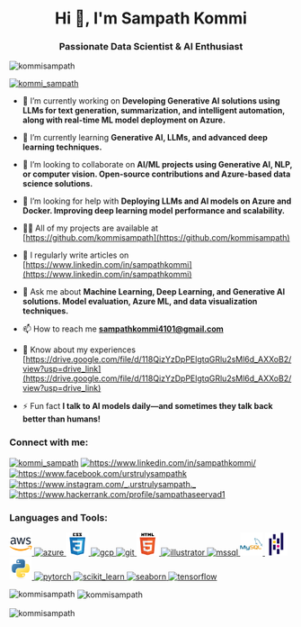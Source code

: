 <h1 align="center">Hi 👋, I'm Sampath Kommi</h1>
<h3 align="center">Passionate Data Scientist & AI Enthusiast</h3>

<p align="left"> <img src="https://komarev.com/ghpvc/?username=kommisampath&label=Profile%20views&color=0e75b6&style=flat" alt="kommisampath" /> </p>

<p align="left"> <a href="https://twitter.com/kommi_sampath" target="blank"><img src="https://img.shields.io/twitter/follow/kommi_sampath?logo=twitter&style=for-the-badge" alt="kommi_sampath" /></a> </p>

- 🔭 I’m currently working on **Developing Generative AI solutions using LLMs for text generation, summarization, and intelligent automation, along with real-time ML model deployment on Azure.**

- 🌱 I’m currently learning **Generative AI, LLMs, and advanced deep learning techniques.**

- 👯 I’m looking to collaborate on **AI/ML projects using Generative AI, NLP, or computer vision. Open-source contributions and Azure-based data science solutions.**

- 🤝 I’m looking for help with **Deploying LLMs and AI models on Azure and Docker. Improving deep learning model performance and scalability.**

- 👨‍💻 All of my projects are available at [https://github.com/kommisampath](https://github.com/kommisampath)

- 📝 I regularly write articles on [https://www.linkedin.com/in/sampathkommi](https://www.linkedin.com/in/sampathkommi)

- 💬 Ask me about **Machine Learning, Deep Learning, and Generative AI solutions. Model evaluation, Azure ML, and data visualization techniques.**

- 📫 How to reach me **sampathkommi4101@gmail.com**

- 📄 Know about my experiences [https://drive.google.com/file/d/118QizYzDpPElgtqGRlu2sMl6d_AXXoB2/view?usp=drive_link](https://drive.google.com/file/d/118QizYzDpPElgtqGRlu2sMl6d_AXXoB2/view?usp=drive_link)

- ⚡ Fun fact **I talk to AI models daily—and sometimes they talk back better than humans!**

<h3 align="left">Connect with me:</h3>
<p align="left">
<a href="https://twitter.com/kommi_sampath" target="blank"><img align="center" src="https://raw.githubusercontent.com/rahuldkjain/github-profile-readme-generator/master/src/images/icons/Social/twitter.svg" alt="kommi_sampath" height="30" width="40" /></a>
<a href="https://www.linkedin.com/in/sampathkommi/" target="blank"><img align="center" src="https://raw.githubusercontent.com/rahuldkjain/github-profile-readme-generator/master/src/images/icons/Social/linked-in-alt.svg" alt="https://www.linkedin.com/in/sampathkommi/" height="30" width="40" /></a>
<a href="https://fb.com/https://www.facebook.com/urstrulysampathk" target="blank"><img align="center" src="https://raw.githubusercontent.com/rahuldkjain/github-profile-readme-generator/master/src/images/icons/Social/facebook.svg" alt="https://www.facebook.com/urstrulysampathk" height="30" width="40" /></a>
<a href="https://instagram.com/https://www.instagram.com/_.urstrulysampath._" target="blank"><img align="center" src="https://raw.githubusercontent.com/rahuldkjain/github-profile-readme-generator/master/src/images/icons/Social/instagram.svg" alt="https://www.instagram.com/_.urstrulysampath._" height="30" width="40" /></a>
<a href="https://www.hackerrank.com/https://www.hackerrank.com/profile/sampathaseervad1" target="blank"><img align="center" src="https://raw.githubusercontent.com/rahuldkjain/github-profile-readme-generator/master/src/images/icons/Social/hackerrank.svg" alt="https://www.hackerrank.com/profile/sampathaseervad1" height="30" width="40" /></a>
</p>

<h3 align="left">Languages and Tools:</h3>
<p align="left"> <a href="https://aws.amazon.com" target="_blank" rel="noreferrer"> <img src="https://raw.githubusercontent.com/devicons/devicon/master/icons/amazonwebservices/amazonwebservices-original-wordmark.svg" alt="aws" width="40" height="40"/> </a> <a href="https://azure.microsoft.com/en-in/" target="_blank" rel="noreferrer"> <img src="https://www.vectorlogo.zone/logos/microsoft_azure/microsoft_azure-icon.svg" alt="azure" width="40" height="40"/> </a> <a href="https://www.w3schools.com/css/" target="_blank" rel="noreferrer"> <img src="https://raw.githubusercontent.com/devicons/devicon/master/icons/css3/css3-original-wordmark.svg" alt="css3" width="40" height="40"/> </a> <a href="https://cloud.google.com" target="_blank" rel="noreferrer"> <img src="https://www.vectorlogo.zone/logos/google_cloud/google_cloud-icon.svg" alt="gcp" width="40" height="40"/> </a> <a href="https://git-scm.com/" target="_blank" rel="noreferrer"> <img src="https://www.vectorlogo.zone/logos/git-scm/git-scm-icon.svg" alt="git" width="40" height="40"/> </a> <a href="https://www.w3.org/html/" target="_blank" rel="noreferrer"> <img src="https://raw.githubusercontent.com/devicons/devicon/master/icons/html5/html5-original-wordmark.svg" alt="html5" width="40" height="40"/> </a> <a href="https://www.adobe.com/in/products/illustrator.html" target="_blank" rel="noreferrer"> <img src="https://www.vectorlogo.zone/logos/adobe_illustrator/adobe_illustrator-icon.svg" alt="illustrator" width="40" height="40"/> </a> <a href="https://www.microsoft.com/en-us/sql-server" target="_blank" rel="noreferrer"> <img src="https://www.svgrepo.com/show/303229/microsoft-sql-server-logo.svg" alt="mssql" width="40" height="40"/> </a> <a href="https://www.mysql.com/" target="_blank" rel="noreferrer"> <img src="https://raw.githubusercontent.com/devicons/devicon/master/icons/mysql/mysql-original-wordmark.svg" alt="mysql" width="40" height="40"/> </a> <a href="https://pandas.pydata.org/" target="_blank" rel="noreferrer"> <img src="https://raw.githubusercontent.com/devicons/devicon/2ae2a900d2f041da66e950e4d48052658d850630/icons/pandas/pandas-original.svg" alt="pandas" width="40" height="40"/> </a> <a href="https://www.python.org" target="_blank" rel="noreferrer"> <img src="https://raw.githubusercontent.com/devicons/devicon/master/icons/python/python-original.svg" alt="python" width="40" height="40"/> </a> <a href="https://pytorch.org/" target="_blank" rel="noreferrer"> <img src="https://www.vectorlogo.zone/logos/pytorch/pytorch-icon.svg" alt="pytorch" width="40" height="40"/> </a> <a href="https://scikit-learn.org/" target="_blank" rel="noreferrer"> <img src="https://upload.wikimedia.org/wikipedia/commons/0/05/Scikit_learn_logo_small.svg" alt="scikit_learn" width="40" height="40"/> </a> <a href="https://seaborn.pydata.org/" target="_blank" rel="noreferrer"> <img src="https://seaborn.pydata.org/_images/logo-mark-lightbg.svg" alt="seaborn" width="40" height="40"/> </a> <a href="https://www.tensorflow.org" target="_blank" rel="noreferrer"> <img src="https://www.vectorlogo.zone/logos/tensorflow/tensorflow-icon.svg" alt="tensorflow" width="40" height="40"/> </a> </p>

<p><img align="left" src="https://github-readme-stats.vercel.app/api/top-langs?username=kommisampath&show_icons=true&locale=en&layout=compact" alt="kommisampath" /></p>

<p>&nbsp;<img align="center" src="https://github-readme-stats.vercel.app/api?username=kommisampath&show_icons=true&locale=en" alt="kommisampath" /></p>

<p><img align="center" src="https://github-readme-streak-stats.herokuapp.com/?user=kommisampath&" alt="kommisampath" /></p>

